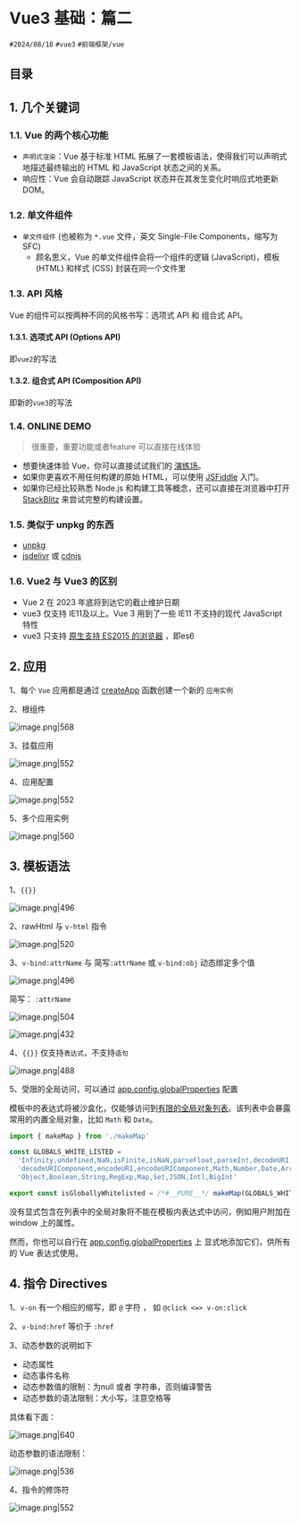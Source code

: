 
# Vue3 基础：篇二


`#2024/08/18` `#vue3`  `#前端框架/vue`  


## 目录
<!-- toc -->
 ## 1. 几个关键词 

### 1.1. Vue 的两个核心功能

- `声明式渲染`：Vue 基于标准 HTML 拓展了一套模板语法，使得我们可以声明式地描述最终输出的 HTML 和 JavaScript 状态之间的关系。
- 响应性：Vue 会自动跟踪 JavaScript 状态并在其发生变化时响应式地更新 DOM。

### 1.2. 单文件组件

- `单文件组件` (也被称为 `*.vue` 文件，英文 Single-File Components，缩写为 SFC)
	- 顾名思义，Vue 的单文件组件会将一个组件的逻辑 (JavaScript)，模板 (HTML) 和样式 (CSS) 封装在同一个文件里

### 1.3. API 风格

Vue 的组件可以按两种不同的风格书写：选项式 API 和 组合式 API。

#### 1.3.1. 选项式 API (Options API)

即`vue2`的写法

#### 1.3.2. 组合式 API (Composition API)

即新的`vue3`的写法

### 1.4. ONLINE DEMO

> 很重要，重要功能或者feature 可以直接在线体验

- 想要快速体验 Vue，你可以直接试试我们的  [演练场](https://sfc.vuejs.org/#eNo9j01qAzEMha+iapMWOjbdDm6gu96gG2/cjJJM8B+2nBaGuXvlpBMwtj4/JL234EfO6toIRzT1UObMexvpN6fCMNHRNc+w2AgwOXbPL/caoBC3EjcCCPU0wu6TvE/wlYqfnnZ3ae2PXHKMfiwQYArZOyYhAHN+2y9LnwLrarTQ7XeOuTFch5Am8u8WRbcoktGPbnzFOXS3Q3BZXWqKkuRmy/4L1eK4GbUoUTtbPDPnOmpdj4ee/1JVKictlSot8hxIUQ3Dd0k/lYoMtrglwfUPkXdoJg==)。
- 如果你更喜欢不用任何构建的原始 HTML，可以使用 [JSFiddle](https://jsfiddle.net/yyx990803/2ke1ab0z/) 入门。
- 如果你已经比较熟悉 Node.js 和构建工具等概念，还可以直接在浏览器中打开 [StackBlitz](https://vite.new/vue) 来尝试完整的构建设置。

### 1.5. 类似于 unpkg 的东西

-  [unpkg](https://unpkg.com/)
-  [jsdelivr](https://www.jsdelivr.com/package/npm/vue) 或 [cdnjs](https://cdnjs.com/libraries/vue)

### 1.6. Vue2 与 Vue3 的区别

- Vue 2 在 2023 年底将到达它的截止维护日期
- vue3 仅支持 IE11及以上。Vue 3 用到了一些 IE11 不支持的现代 JavaScript 特性
- vue3 只支持 [原生支持 ES2015 的浏览器](https://caniuse.com/es6) ，即es6

## 2. 应用

1、每个 `Vue` 应用都是通过 [createApp](https://cn.vuejs.org/api/application.html#createapp) 函数创建一个新的 `应用实例`

2、根组件

![image.png|568](https://832-1310531898.cos.ap-beijing.myqcloud.com/yuque/b88a5a4d2277eff8f27cf31541ea7c84.png)

3、挂载应用

![image.png|552](https://832-1310531898.cos.ap-beijing.myqcloud.com/yuque/e83ae5da762a1f626745c2bb063513cf.png)

4、应用配置

![image.png|552](https://832-1310531898.cos.ap-beijing.myqcloud.com/yuque/8a51b48b1e5e8ea2fd9d5590b63f12f0.png)

5、多个应用实例

![image.png|560](https://832-1310531898.cos.ap-beijing.myqcloud.com/yuque/06eaeda3dcc927c55c1c786a078866da.png)

## 3. 模板语法

1、`{{}}`

![image.png|496](https://832-1310531898.cos.ap-beijing.myqcloud.com/yuque/348842d7954689c3fdb16c1a8c0f0cad.png)

2、rawHtml 与 `v-html` 指令

![image.png|520](https://832-1310531898.cos.ap-beijing.myqcloud.com/yuque/5968a47d4e873e246b2520f15634070f.png)

3、`v-bind:attrName` 与  简写`:attrName`  或 `v-bind:obj` 动态绑定多个值

![image.png|496](https://832-1310531898.cos.ap-beijing.myqcloud.com/yuque/26f05e6dfe25ed256f0eee99069f2010.png)

简写： `:attrName`

![image.png|504](https://832-1310531898.cos.ap-beijing.myqcloud.com/yuque/50c1241f3a8803a2f5b58996c011aeea.png)

![image.png|432](https://832-1310531898.cos.ap-beijing.myqcloud.com/yuque/acf06258899c4d73a70ae439342aef61.png)

4、`{{}}` 仅支持`表达式`，不支持`语句`

![image.png|488](https://832-1310531898.cos.ap-beijing.myqcloud.com/yuque/1ebe8a98b79792c966d3a75d935365ad.png)

5、受限的全局访问，可以通过 [app.config.globalProperties](https://cn.vuejs.org/api/application.html#app-config-globalproperties) 配置

模板中的表达式将被沙盒化，仅能够访问到[有限的全局对象列表](https://github.com/vuejs/core/blob/main/packages/shared/src/globalsWhitelist.ts#L3)。该列表中会暴露常用的内置全局对象，比如 `Math` 和 `Date`。

```javascript
import { makeMap } from './makeMap'

const GLOBALS_WHITE_LISTED =
  'Infinity,undefined,NaN,isFinite,isNaN,parseFloat,parseInt,decodeURI,' +
  'decodeURIComponent,encodeURI,encodeURIComponent,Math,Number,Date,Array,' +
  'Object,Boolean,String,RegExp,Map,Set,JSON,Intl,BigInt'

export const isGloballyWhitelisted = /*#__PURE__*/ makeMap(GLOBALS_WHITE_LISTED)
```

没有显式包含在列表中的全局对象将不能在模板内表达式中访问，例如用户附加在 window 上的属性。

然而，你也可以自行在 [app.config.globalProperties](https://cn.vuejs.org/api/application.html#app-config-globalproperties) 上 显式地添加它们，供所有的 Vue 表达式使用。

## 4. 指令 Directives

1、`v-on` 有一个相应的缩写，即 `@` 字符 ， 如 `@click <=> v-on:click`

2、`v-bind:href`  等价于  `:href` 

3、动态参数的说明如下
- 动态属性
- 动态事件名称
- 动态参数值的限制：为null 或者 字符串，否则编译警告
- 动态参数的语法限制：大小写，注意空格等

具体看下面：

![image.png|640](https://832-1310531898.cos.ap-beijing.myqcloud.com/yuque/0c3f6bbe4333afb3a4d663b954c16887.png)

动态参数的语法限制：

![image.png|536](https://832-1310531898.cos.ap-beijing.myqcloud.com/yuque/53bf37f4be201240faf16a9c33191c14.png)

4、指令的修饰符

![image.png|552](https://832-1310531898.cos.ap-beijing.myqcloud.com/yuque/9f6397816b7d01663f22e57bbc383a36.png)


